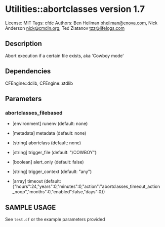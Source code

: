 # Utilities::abortclasses version 1.7

License: MIT
Tags: cfdc
Authors: Ben Heilman <bheilman@enova.com>, Nick Anderson <nick@cmdln.org>, Ted Zlatanov <tzz@lifelogs.com>

## Description
Abort execution if a certain file exists, aka 'Cowboy mode'

## Dependencies
CFEngine::dclib, CFEngine::stdlib

## Parameters
### abortclasses_filebased
* [environment] runenv (default: none)

* [metadata] metadata (default: none)

* [string] abortclass (default: none)

* [string] trigger_file (default: "/COWBOY")

* [boolean] alert_only (default: false)

* [string] trigger_context (default: "any")

* [array] timeout (default: {"hours":24,"years":0,"minutes":0,"action":"abortclasses_timeout_action_noop","months":0,"enabled":false,"days":0})


## SAMPLE USAGE
See `test.cf` or the example parameters provided

